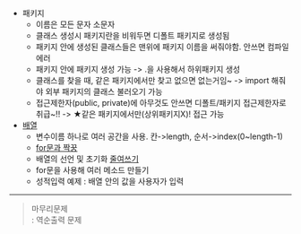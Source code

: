 - 패키지
  - 이름은 모든 문자 소문자
  - 클래스 생성시 패키지란을 비워두면 디폴트 패키지로 생성됨
  - 패키지 안에 생성된 클래스들은 맨위에 패키지 이름을 써줘야함. 안쓰면 컴파일에러
  - 패키지 안에 패키지 생성 가능 -> .을 사용해서 하위패키지 생성
  - 클래스를 찾을 때, 같은 패키지에서만 찾고 없으면 없는거임~ -> import 해줘야 외부 패키지의 클래스 불러오기 가능
  - 접근제한자(public, private)에 아무것도 안쓰면 디폴트/패키지 접근제한자로 취급~!! -> ★같은 패키지에서만(상위패키지X)! 접근 가능
- [배열](../workspace/220607-01_array/src/Main.java)
  - 변수이름 하나로 여러 공간을 사용. 칸->length, 순서->index(0~length-1)
  - [for문과 짝꿍](../workspace/220607-01_array/src/Main2.java)
  - 배열의 선언 및 초기화 [줄여쓰기](../workspace/220607-01_array/src/Main3.java)
  - for문을 사용해 여러 메소드 만들기
  - 성적입력 예제 : 배열 안의 값을 사용자가 입력
 ----
 > 마무리문제  
 > : 역순출력 문제
